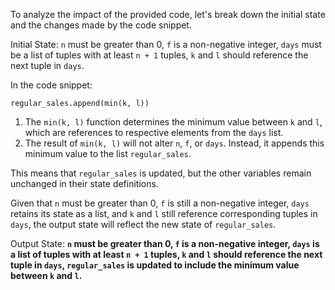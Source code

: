 To analyze the impact of the provided code, let's break down the initial state and the changes made by the code snippet. 

Initial State: `n` must be greater than 0, `f` is a non-negative integer, `days` must be a list of tuples with at least `n + 1` tuples, `k` and `l` should reference the next tuple in `days`. 

In the code snippet:
```
regular_sales.append(min(k, l))
```
1. The `min(k, l)` function determines the minimum value between `k` and `l`, which are references to respective elements from the `days` list.
2. The result of `min(k, l)` will not alter `n`, `f`, or `days`. Instead, it appends this minimum value to the list `regular_sales`.

This means that `regular_sales` is updated, but the other variables remain unchanged in their state definitions. 

Given that `n` must be greater than 0, `f` is still a non-negative integer, `days` retains its state as a list, and `k` and `l` still reference corresponding tuples in `days`, the output state will reflect the new state of `regular_sales`.

Output State: **`n` must be greater than 0, `f` is a non-negative integer, `days` is a list of tuples with at least `n + 1` tuples, `k` and `l` should reference the next tuple in `days`, `regular_sales` is updated to include the minimum value between `k` and `l`.**